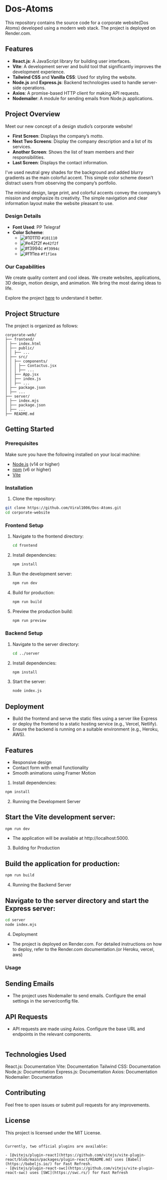 # Dos-Atoms

This repository contains the source code for a corporate website(Dos Atoms) developed using a modern web stack. The project is deployed on Render.com.

## Features

- **React.js**: A JavaScript library for building user interfaces.
- **Vite**: A development server and build tool that significantly improves the development experience.
- **Tailwind CSS** and **Vanilla CSS**: Used for styling the website.
- **Node.js** and **Express.js**: Backend technologies used to handle server-side operations.
- **Axios**: A promise-based HTTP client for making API requests.
- **Nodemailer**: A module for sending emails from Node.js applications.

## Project Overview

Meet our new concept of a design studio’s corporate website!

- **First Screen**: Displays the company’s motto.
- **Next Two Screens**: Display the company description and a list of its services.
- **Another Screen**: Shows the list of team members and their responsibilities.
- **Last Screen**: Displays the contact information.

I've used neutral grey shades for the background and added blurry gradients as the main colorful accent. This simple color scheme doesn’t distract users from observing the company’s portfolio.

The minimal design, large print, and colorful accents convey the company’s mission and emphasize its creativity. The simple navigation and clear information layout make the website pleasant to use.

### Design Details

- **Font Used**: PP Telegraf
- **Color Scheme**:
  - ![#101110](https://via.placeholder.com/15/101110/101110.png) `#101110`
  - ![#e42f2f](https://via.placeholder.com/15/e42f2f/e42f2f.png) `#e42f2f`
  - ![#f3994c](https://via.placeholder.com/15/f3994c/f3994c.png) `#f3994c`
  - ![#f1f1ea](https://via.placeholder.com/15/f1f1ea/f1f1ea.png) `#f1f1ea`

### Our Capabilities

We create quality content and cool ideas. We create websites, applications, 3D design, motion design, and animation. We bring the most daring ideas to life.

Explore the project [here](https://dos-atoms-1.onrender.com/) to understand it better.

## Project Structure

The project is organized as follows:
```
corporate-web/
├── frontend/
│ ├── index.html
│ ├── public/
│ │ ├── ...
│ ├── src/
│ │ ├── components/
│ │ │ ├── Contactus.jsx
│ │ │ ├── ...
│ │ ├── App.jsx
│ │ ├── index.js
│ │ ├── ...
│ ├── package.json
│ ├── ...
├── server/
│ ├── index.mjs
│ ├── package.json
│ ├── ...
├── README.md
```


## Getting Started

### Prerequisites

Make sure you have the following installed on your local machine:

- [Node.js](https://nodejs.org/) (v14 or higher)
- [npm](https://www.npmjs.com/) (v6 or higher)
- [Vite](https://vitejs.dev/)

### Installation

1. Clone the repository:
```bash
git clone https://github.com/Viral1006/Dos-Atoms.git
cd corporate-website
```

### Frontend Setup

1. Navigate to the frontend directory:

    ```bash
    cd frontend
    ```

2. Install dependencies:

    ```bash
    npm install
    ```

3. Run the development server:

    ```bash
    npm run dev
    ```

4. Build for production:

    ```bash
    npm run build
    ```

5. Preview the production build:

    ```bash
    npm run preview
    ```

### Backend Setup

1. Navigate to the server directory:

    ```bash
    cd ../server
    ```

2. Install dependencies:

    ```bash
    npm install
    ```

3. Start the server:

    ```bash
    node index.js
    ```

## Deployment

- Build the frontend and serve the static files using a server like Express or deploy the frontend to a static hosting service (e.g., Vercel, Netlify).
- Ensure the backend is running on a suitable environment (e.g., Heroku, AWS).

## Features

- Responsive design
- Contact form with email functionality
- Smooth animations using Framer Motion


1. Install dependencies:

```bash
npm install
```

2. Running the Development Server
## Start the Vite development server:
```bash
npm run dev
```
- The application will be available at http://localhost:5000.

3. Building for Production

## Build the application for production:
```bash
npm run build
```

4. Running the Backend Server

## Navigate to the server directory and start the Express server:
```bash
cd server
node index.mjs
```

4. Deployment
- The project is deployed on Render.com. For detailed instructions on how to deploy, refer to the Render.com documentation.(or Heroku, vercel, aws)

### Usage
## Sending Emails
- The project uses Nodemailer to send emails. Configure the email settings in the server/config file.

## API Requests
- API requests are made using Axios. Configure the base URL and endpoints in the relevant components.
```
```
## Technologies Used
React.js: Documentation
Vite: Documentation
Tailwind CSS: Documentation
Node.js: Documentation
Express.js: Documentation
Axios: Documentation
Nodemailer: Documentation

## Contributing
Feel free to open issues or submit pull requests for any improvements.

## License
This project is licensed under the MIT License.
```

Currently, two official plugins are available:

- [@vitejs/plugin-react](https://github.com/vitejs/vite-plugin-react/blob/main/packages/plugin-react/README.md) uses [Babel](https://babeljs.io/) for Fast Refresh.
- [@vitejs/plugin-react-swc](https://github.com/vitejs/vite-plugin-react-swc) uses [SWC](https://swc.rs/) for Fast Refresh
